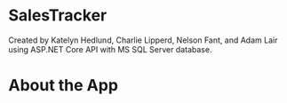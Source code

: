 # SalesTracker

Created by Katelyn Hedlund, Charlie Lipperd, Nelson Fant, and Adam Lair using ASP.NET Core API with MS SQL Server database.

# About the App
